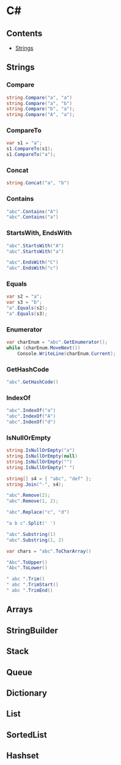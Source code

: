 # C#

## Contents

- [Strings](https://github.com/georgemarklow/georgemarklow/blob/main/notes/c-sharp.md#strings)

## Strings

### Compare
```csharp
string.Compare("a", "a")
string.Compare("a", "b")
string.Compare("b", "a");
string.Compare("A", "a");
```
### CompareTo
```csharp
var s1 = "a";               
s1.CompareTo(s1);
s1.CompareTo("a");
```
### Concat
```csharp
string.Concat("a", "b")
```
### Contains
```csharp
"abc".Contains("A")
"abc".Contains("a")
```

### StartsWith, EndsWith
```csharp
"abc".StartsWith("A")
"abc".StartsWith("a")

"abc".EndsWith("C")
"abc".EndsWith("c")
```
### Equals
```csharp
var s2 = "a";
var s3 = "b";
"a".Equals(s2);
"a".Equals(s3);
```
### Enumerator
```csharp
var charEnum = "abc".GetEnumerator();
while (charEnum.MoveNext())
    Console.WriteLine(charEnum.Current);
```
### GetHashCode
```csharp
"abc".GetHashCode()
```
### IndexOf
```csharp
"abc".IndexOf("a")
"abc".IndexOf("A")
"abc".IndexOf("d")
```

### IsNullOrEmpty
```csharp
string.IsNullOrEmpty("a")
string.IsNullOrEmpty(null)
string.IsNullOrEmpty("")
string.IsNullOrEmpty(" ")
```

```csharp
string[] s4 = { "abc", "def" };
string.Join("-", s4);
```

```csharp
"abc".Remove(2);
"abc".Remove(1, 2);
```

```csharp
"abc".Replace("c", "d")
```

```csharp
"a b c".Split(' ')
```

```csharp
"abc".Substring(1)
"abc".Substring(1, 2)
```

```csharp
var chars = "abc".ToCharArray()
```

```csharp
"Abc".ToUpper()
"Abc".ToLower()
```

```csharp
" abc ".Trim()
" abc ".TrimStart()
" abc ".TrimEnd()
```

## Arrays

## StringBuilder

## Stack

## Queue

## Dictionary

## List

## SortedList

## Hashset
